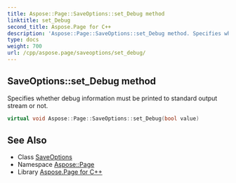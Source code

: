 ```yaml
---
title: Aspose::Page::SaveOptions::set_Debug method
linktitle: set_Debug
second_title: Aspose.Page for C++
description: 'Aspose::Page::SaveOptions::set_Debug method. Specifies whether debug information must be printed to standard output stream or not in C++.'
type: docs
weight: 700
url: /cpp/aspose.page/saveoptions/set_debug/
---
```

## SaveOptions::set_Debug method


Specifies whether debug information must be printed to standard output stream or not.

```cpp
virtual void Aspose::Page::SaveOptions::set_Debug(bool value)
```

## See Also

* Class [SaveOptions](../)
* Namespace [Aspose::Page](../../)
* Library [Aspose.Page for C++](../../../)
